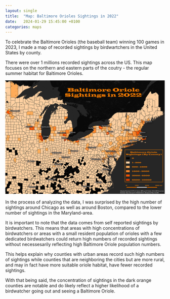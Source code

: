 ```yaml
---
layout: single
title:  "Map: Baltimore Orioles Sightings in 2022"
date:   2024-01-29 15:45:00 +0100
categories: maps
---
```

To celebrate the Baltimore Orioles (the baseball team) winning 100 games in 2023, I made a map of recorded sightings by birdwartchers in the United States by county. 

There were over 1 millions recorded sightings across the US. This map focuses on the northern and eastern parts of the coutry - the regular summer habitat for Baltimore Orioles.
 
![Baltimore Oriole sightings in 2022](/assets/images/baltimore_orioles_map/Baltimore_Oriole_Sightings_2022.png)

In the process of analyzing the data, I was surprised by the high number of sightings around Chicago as well as around Boston, compared to the lower number of sightings in the Maryland-area. 

It is important to note that the data comes from self reported sightings by birdwatchers. This means that areas with high concentrations of birdwatchers or areas with a small resident population of orioles with a few dedicated birdwatchers could return high numbers of recorded sightings without necessesarily reflecting high Baltimore Oriole population numbers. 

This helps explain why counties with urban areas record such high numbers of sightings while counties that are neighboring the cities but are more rural, and may in fact have more suitable oriole habitat, have fewer recorded sightings.

With that being said, the concentration of sightings in the dark orange counties are notable and do likely reflect a higher likelihood of a birdwatcher going out and seeing a Baltimore Oriole. 